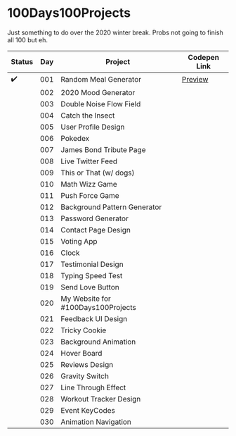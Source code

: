 # 100Days100Projects

Just something to do over the 2020 winter break. Probs not going to finish all 100 but eh.

| Status | Day | Project                            | Codepen Link                                             |
| ------ | --- | ---------------------------------- | -------------------------------------------------------- |
|  :heavy_check_mark:   | 001 | Random Meal Generator              | [Preview](https://codepen.io/kinban/project/full/XWkmOd) |
|        | 002 | 2020 Mood Generator                |                                                          |
|        | 003 | Double Noise Flow Field            |                                                          |
|        | 004 | Catch the Insect                   |                                                          |
|        | 005 | User Profile Design                |                                                          |
|        | 006 | Pokedex                            |                                                          |
|        | 007 | James Bond Tribute Page            |                                                          |
|        | 008 | Live Twitter Feed                  |                                                          |
|        | 009 | This or That (w/ dogs)             |                                                          |
|        | 010 | Math Wizz Game                     |                                                          |
|        | 011 | Push Force Game                    |                                                          |
|        | 012 | Background Pattern Generator       |                                                          |
|        | 013 | Password Generator                 |                                                          |
|        | 014 | Contact Page Design                |                                                          |
|        | 015 | Voting App                         |                                                          |
|        | 016 | Clock                              |                                                          |
|        | 017 | Testimonial Design                 |                                                          |
|        | 018 | Typing Speed Test                  |                                                          |
|        | 019 | Send Love Button                   |                                                          |
|        | 020 | My Website for #100Days100Projects |                                                          |
|        | 021 | Feedback UI Design                 |                                                          |
|        | 022 | Tricky Cookie                      |                                                          |
|        | 023 | Background Animation               |                                                          |
|        | 024 | Hover Board                        |                                                          |
|        | 025 | Reviews Design                     |                                                          |
|        | 026 | Gravity Switch                     |                                                          |
|        | 027 | Line Through Effect                |                                                          |
|        | 028 | Workout Tracker Design             |                                                          |
|        | 029 | Event KeyCodes                     |                                                          |
|        | 030 | Animation Navigation               |                                                          |
